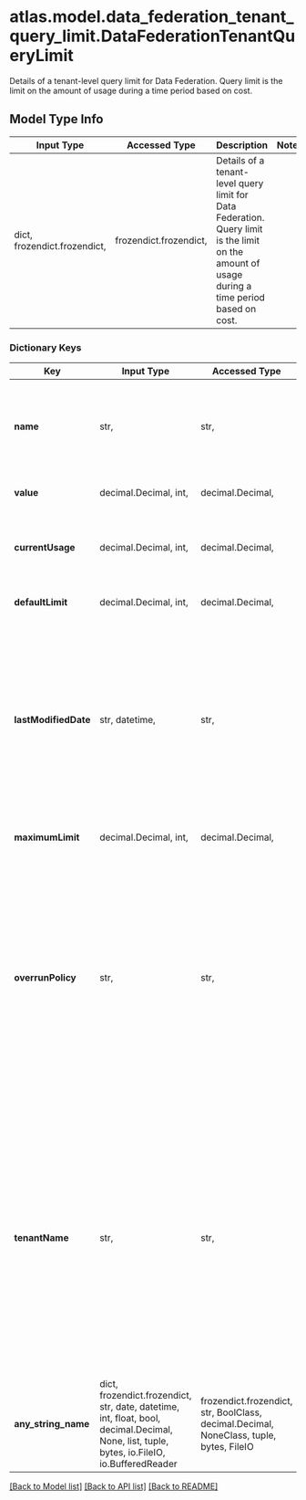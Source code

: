 # atlas.model.data_federation_tenant_query_limit.DataFederationTenantQueryLimit

Details of a tenant-level query limit for Data Federation. Query limit is the limit on the amount of usage during a time period based on cost.

## Model Type Info
Input Type | Accessed Type | Description | Notes
------------ | ------------- | ------------- | -------------
dict, frozendict.frozendict,  | frozendict.frozendict,  | Details of a tenant-level query limit for Data Federation. Query limit is the limit on the amount of usage during a time period based on cost. | 

### Dictionary Keys
Key | Input Type | Accessed Type | Description | Notes
------------ | ------------- | ------------- | ------------- | -------------
**name** | str,  | str,  | Human-readable label that identifies the user-managed limit to modify. | 
**value** | decimal.Decimal, int,  | decimal.Decimal,  | Amount to set the limit to. | value must be a 64 bit integer
**currentUsage** | decimal.Decimal, int,  | decimal.Decimal,  | Amount that indicates the current usage of the limit. | [optional] value must be a 64 bit integer
**defaultLimit** | decimal.Decimal, int,  | decimal.Decimal,  | Default value of the limit. | [optional] value must be a 64 bit integer
**lastModifiedDate** | str, datetime,  | str,  | Only used for Data Federation limits. Timestamp that indicates when this usage limit was last modified. This field uses the ISO 8601 timestamp format in UTC. | [optional] value must conform to RFC-3339 date-time
**maximumLimit** | decimal.Decimal, int,  | decimal.Decimal,  | Maximum value of the limit. | [optional] value must be a 64 bit integer
**overrunPolicy** | str,  | str,  | Only used for Data Federation limits. Action to take when the usage limit is exceeded. If limit span is set to QUERY, this is ignored because MongoDB Cloud stops the query when it exceeds the usage limit. | [optional] must be one of ["BLOCK", "BLOCK_AND_KILL", ] 
**tenantName** | str,  | str,  | Human-readable label that identifies the Federated Database Instance. If specified, the usage limit is for the specified federated database instance only. If omitted, the usage limit is for all federated database instances in the project. | [optional] 
**any_string_name** | dict, frozendict.frozendict, str, date, datetime, int, float, bool, decimal.Decimal, None, list, tuple, bytes, io.FileIO, io.BufferedReader | frozendict.frozendict, str, BoolClass, decimal.Decimal, NoneClass, tuple, bytes, FileIO | any string name can be used but the value must be the correct type | [optional]

[[Back to Model list]](../../README.md#documentation-for-models) [[Back to API list]](../../README.md#documentation-for-api-endpoints) [[Back to README]](../../README.md)

